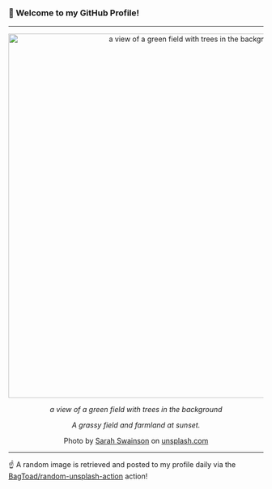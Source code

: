 ### 👋 Welcome to my GitHub Profile!

----

<div align="center">
  <img width="720" src="https://images.unsplash.com/photo-1678061642420-c054e24e498b?crop=entropy&cs=tinysrgb&fit=max&fm=jpg&ixid=M3w1NTI0OTR8MHwxfHJhbmRvbXx8fHx8fHx8fDE3NjA2ODE2ODV8&ixlib=rb-4.1.0&q=80&w=1080" alt="a view of a green field with trees in the background">
  
  <em>a view of a green field with trees in the background</em>
  
  <em>A grassy field and farmland at sunset.</em>
  
  Photo by [Sarah Swainson](null) on [unsplash.com](https://unsplash.com/)
</div>

----

☝️ A random image is retrieved and posted to my profile daily via the [BagToad/random-unsplash-action](https://github.com/BagToad/random-unsplash-action) action!
